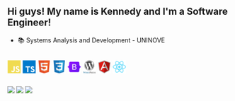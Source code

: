 ## Hi guys! My name is Kennedy and I'm a Software Engineer!

- 📚 Systems Analysis and Development - UNINOVE


<div style="display: inline_block"><br>
  <img align="center" alt="Js" height="30" width="30" src="https://raw.githubusercontent.com/devicons/devicon/master/icons/javascript/javascript-plain.svg">
                    <img align="center" alt="Js" height="30" width="30" src="https://raw.githubusercontent.com/devicons/devicon/master/icons/typescript/typescript-plain.svg">
                    <img align="center" alt="Ts" height="30" width="30" src="https://raw.githubusercontent.com/devicons/devicon/master/icons/html5/html5-original.svg">
                    <img align="center" alt="HTML5" height="30" width="30" src="https://raw.githubusercontent.com/devicons/devicon/master/icons/css3/css3-original.svg">
                    <img align="center" alt="CSS3" height="30" width="30" src="https://raw.githubusercontent.com/devicons/devicon/master/icons/bootstrap/bootstrap-original.svg">
                    <img align="center" alt="Bootstrap" height="30" width="30" src="https://raw.githubusercontent.com/devicons/devicon/master/icons/wordpress/wordpress-original.svg">
                    <img align="center" alt="Wordpress" height="30" width="30" src="https://raw.githubusercontent.com/devicons/devicon/master/icons/angularjs/angularjs-original.svg">
                    <img align="center" alt="React" height="30" width="30" src="https://raw.githubusercontent.com/devicons/devicon/master/icons/react/react-original.svg">
  
  ##
 
<div> 
  <a href="https://instagram.com/kennedy.sfc" target="_blank"><img src="https://img.shields.io/badge/-Instagram-%23E4405F?style=for-the-badge&logo=instagram&logoColor=white" target="_blank"></a>
  <a href = "mailto:kennedy.aurora.dev@gmail.com"><img src="https://img.shields.io/badge/-Gmail-%23333?style=for-the-badge&logo=gmail&logoColor=white" target="_blank"></a>
  <a href="https://www.linkedin.com/in/kennedy-a-4906051b8" target="_blank"><img src="https://img.shields.io/badge/-LinkedIn-%230077B5?style=for-the-badge&logo=linkedin&logoColor=white" target="_blank"></a> 
  
</div>
